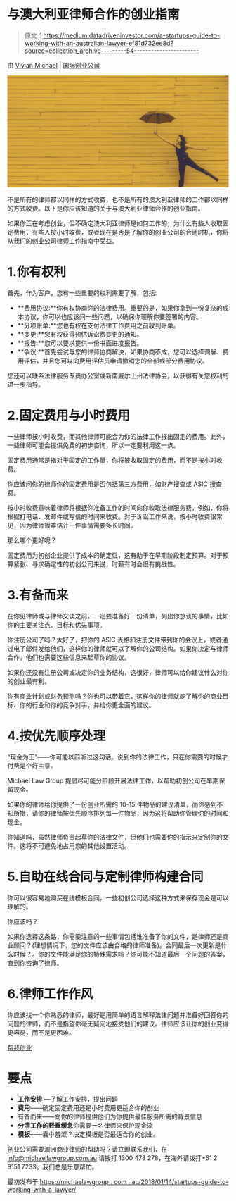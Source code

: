 # 与澳大利亚律师合作的创业指南

> 原文：<https://medium.datadriveninvestor.com/a-startups-guide-to-working-with-an-australian-lawyer-ef81d732ee8d?source=collection_archive---------54----------------------->

由 [Vivian Michael](https://michaellawgroup.com.au/author/vivian/) | [国际创业公司](https://michaellawgroup.com.au/category/international-startups/)

![](img/ce5dde5fe4c03c5bf6c1f67aecff206e.png)

不是所有的律师都以同样的方式收费，也不是所有的澳大利亚律师的工作都以同样的方式收费。以下是你应该知道的关于与澳大利亚律师合作的创业指南。

如果你正在考虑创业，但不确定澳大利亚律师是如何工作的，为什么有些人收取固定费用，有些人按小时收费，或者现在是否是了解你的创业公司的合适时机，你将从我们的创业公司律师工作指南中受益。

# 1.你有权利

首先，作为客户，您有一些重要的权利需要了解，包括:

*   **费用协议:**你有权协商你的法律费用。重要的是，如果你拿到一份复杂的成本协议，你可以也应该问一些问题，以确保你理解你要签署的内容。
*   **分项账单:**您也有权在支付法律工作费用之前收到账单。
*   **变更:**您有权获得预估诉讼费变更的通知。
*   **报告:**您可以要求提供一份书面进度报告。
*   **争议:**首先尝试与您的律师协商解决，如果协商不成，您可以选择调解、费用评估，并且您可以向费用评估员申请撤销您的全部或部分费用协议。

您还可以联系法律服务专员办公室或新南威尔士州法律协会，以获得有关您权利的进一步指导。

# 2.固定费用与小时费用

一些律师按小时收费，而其他律师可能会为你的法律工作报出固定的费用。此外，一些律师可能会提供免费的初步咨询，所以一定要利用这一点。

固定费用通常是指对于固定的工作量，你将被收取固定的费用，而不是按小时收费。

你应该问你的律师你的固定费用是否包括第三方费用，如财产搜查或 ASIC 搜查费。

按小时收费意味着律师将根据你准备工作的时间向你收取法律服务费，例如，你将根据打电话、发邮件或写信的时间来收费。对于诉讼工作来说，按小时收费很常见，因为律师很难估计一件事情需要多长时间。

那么哪个更好呢？

固定费用为初创企业提供了成本的确定性，这有助于在早期阶段制定预算。对于预算紧张、寻求确定性的初创公司来说，时薪有时会很有挑战性。

# 3.有备而来

在你见律师或与律师交谈之前，一定要准备好一份清单，列出你想谈的事情，比如你的主要关注点、目标和优先事项。

你注册公司了吗？太好了，把你的 ASIC 表格和注册文件带到你的会议上，或者通过电子邮件发给他们，这样你的律师就可以了解你的公司结构。如果你决定与律师合作，他们也需要这些信息来起草你的协议。

如果你还没有注册公司或决定你的业务结构，这很好，律师可以给你建议什么对你的创业最有利。

你有商业计划或财务预测吗？你也可以带着它，这样你的律师就能了解你的商业目标、你的行业和你的竞争对手，并给你更全面的建议。

# 4.按优先顺序处理

“现金为王”——你可能以前听过这句话。说到你的法律工作，只在你需要的时候才付费是个好主意。

Michael Law Group 提倡尽可能分阶段开展法律工作，以帮助初创公司在早期保留现金。

如果你的律师给你提供了一份创业所需的 10-15 件物品的建议清单，而你感到不知所措，请你的律师按优先顺序排列每一件物品，因为这将帮助你管理你的时间和现金。

你知道吗，虽然律师负责起草你的法律文件，但他们也需要你的指示来定制你的文件。这将不可避免地占用您的其他设置活动。

# 5.自助在线合同与定制律师构建合同

你可以很容易地购买在线模板合同，一些初创公司选择这种方式来保存现金是可以理解的。

你应该吗？

如果你选择这条路，你需要注意的一些事情包括谁准备了你的文件，是律师还是商业顾问？(理想情况下，您的文件应该由合格的律师准备)。合同最后一次更新是什么时候？。你的文件能满足你的特殊需求吗？你可能不知道最后一个问题的答案，直到你咨询了律师。

# 6.律师工作作风

你应该找一个你熟悉的律师，最好是用简单的语言解释法律问题并准备好回答你的问题的律师，而不是指望你毫无疑问地接受他们的建议。律师应该让你的创业变得更容易，而不是更困难。

[帮我创业](https://michaellawgroup.com.au/contact-us/)

# 要点

*   **工作安排** —了解工作安排，提出问题
*   **费用**——确定固定费用还是小时费用更适合你的创业
*   有备而来——向你的律师提供他们为你提供最佳服务所需的背景信息
*   **分清工作的轻重缓急**你需要一名律师来保护现金流
*   **模板**——囊中羞涩？决定模板是否最适合你的创业。

创业公司需要澳洲商业律师的帮助吗？请立即联系我们，在 info@michaellawgroup.com.au 请拨打 1300 478 278，在海外请拨打+61 2 9151 7233。我们总是乐意帮忙。

最初发布于:[https://michaelawgroup . com . au/2018/01/14/startups-guide-to-working-with-a-lawyer/](https://michaellawgroup.com.au/2018/01/14/startups-guide-to-working-with-a-lawyer/)